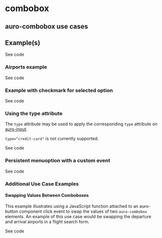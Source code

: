 # combobox

<!-- AURO-GENERATED-CONTENT:START (FILE:src=./description.md) -->
<!-- AURO-GENERATED-CONTENT:END -->

## auro-combobox use cases

<!-- AURO-GENERATED-CONTENT:START (FILE:src=./useCases.md) -->
<!-- AURO-GENERATED-CONTENT:END -->

## Example(s)

<div class="exampleWrapper">
  <!-- AURO-GENERATED-CONTENT:START (FILE:src=./../../apiExamples/basic.html) -->
  <!-- AURO-GENERATED-CONTENT:END -->
</div>

<auro-accordion lowProfile justifyRight>
  <span slot="trigger">See code</span>

<!-- AURO-GENERATED-CONTENT:START (CODE:src=./../../apiExamples/basic.html) -->
<!-- AURO-GENERATED-CONTENT:END -->

</auro-accordion>

### Airports example

<div class="exampleWrapper">
  <!-- AURO-GENERATED-CONTENT:START (FILE:src=./../../apiExamples/airports.html) -->
  <!-- AURO-GENERATED-CONTENT:END -->
</div>

<auro-accordion lowProfile justifyRight>
  <span slot="trigger">See code</span>

<!-- AURO-GENERATED-CONTENT:START (CODE:src=./../../apiExamples/airports.html) -->
<!-- AURO-GENERATED-CONTENT:END -->

</auro-accordion>

### Example with checkmark for selected option

<div class="exampleWrapper">
  <!-- AURO-GENERATED-CONTENT:START (FILE:src=./../../apiExamples/withCheckmark.html) -->
  <!-- AURO-GENERATED-CONTENT:END -->
</div>

<auro-accordion lowProfile justifyRight>
  <span slot="trigger">See code</span>

<!-- AURO-GENERATED-CONTENT:START (CODE:src=./../../apiExamples/withCheckmark.html) -->
<!-- AURO-GENERATED-CONTENT:END -->

</auro-accordion>

### Using the type attribute

The `type` attribute may be used to apply the corresponding `type` attribute on [auro-input](http://auro.alaskaair.com/components/auro/input/api).

`type="credit-card"` is not currently supported.

<div class="exampleWrapper">
  <!-- AURO-GENERATED-CONTENT:START (FILE:src=./../../apiExamples/typeMonthDayYear.html) -->
  <!-- AURO-GENERATED-CONTENT:END -->
</div>

<auro-accordion lowProfile justifyRight>
  <span slot="trigger">See code</span>

<!-- AURO-GENERATED-CONTENT:START (CODE:src=./../../apiExamples/typeMonthDayYear.html) -->
<!-- AURO-GENERATED-CONTENT:END -->

</auro-accordion>

### Persistent menuoption with a custom event

<div class="exampleWrapper">
  <!-- AURO-GENERATED-CONTENT:START (FILE:src=./../../apiExamples/persistent.html) -->
  <!-- AURO-GENERATED-CONTENT:END -->
</div>

<auro-accordion lowProfile justifyRight>
  <span slot="trigger">See code</span>

<!-- AURO-GENERATED-CONTENT:START (CODE:src=./../../apiExamples/persistent.html) -->
<!-- AURO-GENERATED-CONTENT:END -->

</auro-accordion>

### Additional Use Case Examples

#### Swapping Values Between Comboboxes

This example illustrates using a JavaScript function attached to an auro-button component click event to swap the values of two `auro-combobox` elements. An example of this use case would be swapping the departure and arrival airports in a flight search form.

<div class="exampleWrapper">
  <!-- AURO-GENERATED-CONTENT:START (FILE:src=./../../apiExamples/swapValue.html) -->
  <!-- AURO-GENERATED-CONTENT:END -->
</div>

<auro-accordion lowProfile justifyRight>
  <span slot="trigger">See code</span>

<!-- AURO-GENERATED-CONTENT:START (CODE:src=./../../apiExamples/swapValue.html) -->
<!-- AURO-GENERATED-CONTENT:END -->

</auro-accordion>
